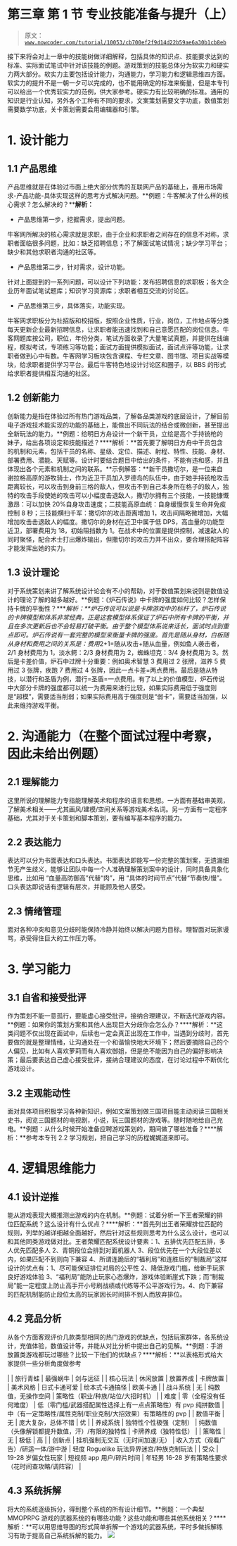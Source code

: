 # 第三章 第 1 节 专业技能准备与提升（上）

> 原文：[`www.nowcoder.com/tutorial/10053/cb700ef2f9d14d22b59ae6a30b1cb8eb`](https://www.nowcoder.com/tutorial/10053/cb700ef2f9d14d22b59ae6a30b1cb8eb)

接下来将会对上一章中的技能树做详细解释，包括具体的知识点、技能要求达到的标准、实际面试笔试中针对该技能的例题。游戏策划的技能总体分为软实力和硬实力两大部分。软实力主要包括设计能力，沟通能力，学习能力和逻辑思维四方面。软实力的提升不是一朝一夕可以完成的，也不能用确定的标准来衡量，但是本专刊可以给出一个优秀软实力的范例，供大家参考。硬实力有比较明确的标准。通用的知识是行业认知，另外各个工种有不同的要求，文案策划需要文字功底，数值策划需要数学功底，关卡策划需要会用编辑器和引擎。

# 1\. 设计能力

## 1.1 产品思维

产品思维就是在体验过市面上绝大部分优秀的互联网产品的基础上，善用市场需求-产品功能-具体实现这样的思考方式解决问题。**例题：牛客解决了什么样的核心需求？怎么解决的？****解析：**

*   产品思维第一步，挖掘需求，提出问题。

牛客网所解决的核心需求就是求职，由于企业和求职者之间存在的信息不对称，求职者面临很多问题，比如：缺乏招聘信息；不了解面试笔试情况；缺少学习平台；缺少和其他求职者沟通的社区等。

*   产品思维第二步，针对需求，设计功能。

针对上面提到的一系列问题，可以设计下列功能：发布招聘信息的求职板；各大企业历年面试笔试题库；知识学习资源库；求职者相互交流的讨论区。

*   产品思维第三步，具体落实，功能实现。

牛客网求职板分为社招版和校招版，按照企业性质，行业，岗位，工作地点等分类每天更新企业最新招聘信息，让求职者能迅速找到和自己意愿匹配的岗位信息。牛客网题库按公司，职位，年份分类，笔试方面收录了大量笔试真题，并提供在线编程，模拟考试，专项练习等功能；面试方面提供模拟面试，面试点评等功能，让求职者做到心中有数。牛客网学习板块包含课程、专栏文章、图书馆、项目实战等模块，给求职者提供学习平台。最后牛客特色地设计讨论区和圈子，以 BBS 的形式给求职者提供相互沟通的社区。

## 1.2 创新能力

创新能力是指在体验过所有热门游戏品类，了解各品类游戏的底层设计，了解目前电子游戏技术能实现的功能的基础上，能做出不同玩法的结合或微创新，甚至提出全新玩法的能力。**例题：给明日方舟设计一个新干员，立绘是高个手持铳枪的妹子，给出各项设定和技能描述？****解析：**首先要了解明日方舟中干员包含的机制和元素，包括干员的名称、星级、定位、描述、射程、特性、技能、身材、部署费用、潜能、天赋等。设计时要结合题目中给出的条件，不能有违和感，并且体现出各个元素和机制之间的联系。**示例解答：**新干员撒切尔，是一位来自谢拉格高原的游牧骑士，作为近卫干员加入罗德岛的队伍中，由于她手持铳枪攻击距离较长，可以攻击到身前三格的敌人，但攻击不到自己本身所在格子的敌人，独特的攻击手段使她的攻击可以小幅度击退敌人，撒切尔拥有三个技能，一技能慷慨激昂：可以加快 20%自身攻击速度；二技能高原血统：自身缓慢恢复生命并免疫控制 8 秒；三技能横扫千军：撒切尔的攻击距离增加 1，攻击间隔略微增加，大幅增加攻击击退敌人的幅度。撒切尔的身材在近卫中属于低 DPS，高血量的功能型近卫，部署费用为 18，初始阻挡数为 1。在战术中的位置是提供控制，减速敌人的同时聚怪，配合术士打出爆炸输出，但撒切尔的攻击力并不出众，要合理搭配阵容才能发挥出她的实力。

## 1.3 设计理论

对于系统策划来讲了解系统设计论会有不小的帮助，对于数值策划来说则是数值设计的理论了解的越多越好。**例题：《炉石传说》中卡牌的强度如何比较？怎样保持卡牌的平衡性？****解析：**炉石传说可以说是卡牌游戏中的标杆了，炉石传说的卡牌模型和体系非常经典，正是这套模型体系保证了炉石中所有卡牌的平衡，并且在多次更新后也不会轻易打破平衡。由于整个模型体系说来话长，面试时点到重点即可。炉石传说有一套完整的模型来衡量卡牌的强度。首先是随从身材，白板随从身材和费用之间的关系是：费用*2+1=随从攻击+随从血量，例如鱼人袭击者，2/1 身材费用为 1，淡水鳄：2/3 身材费用为 2，蜘蛛坦克：3/4 身材费用为 3。然后是卡差价值，炉石中过牌十分重要：例如奥术智慧 3 费用过 2 张牌，滋养 5 费用过 3 张牌，疾跑 7 费用过 4 张牌，因此一点卡差=两点费用。最后是随从特技，以潜行和圣盾为例，潜行=圣盾=一点费用。有了以上的价值模型，炉石传说中大部分卡牌的强度都可以统一为费用来进行比较，如果实际费用低于强度则是“超模”，需要适当削弱；如果实际费用高于强度则是“弱卡”，需要适当加强，以此来维持游戏平衡。

# 2\. 沟通能力（在整个面试过程中考察，因此未给出例题）

## 2.1 理解能力

这里所说的理解能力专指能理解美术和程序的语言和思想。一方面有基础审美观，了解美术相关——尤其画风/建模/空间关系等游戏美术名词。另一方面有一定程序基础，尤其对于关卡策划和脚本策划，要有编写基本程序的能力。

## 2.2 表达能力

表达可以分为书面表达和口头表达。书面表达即能写一份完整的策划案，无遗漏细节无产生歧义，能够让团队中每一个人准确理解策划案中的设计，同时具备具象化思维，比如用 “血量高防御高”代替“肉”，用 “具体的时间节点”代替“节奏快/慢”。口头表达即说话有逻辑有层次，并能顾及他人感受。

## 2.3 情绪管理

面对各种冲突和意见分歧时能保持冷静并始终以解决问题为目标。理智面对玩家谩骂，承受得住巨大的工作压力等。

# 3\. 学习能力

## 3.1 自省和接受批评

作为策划不能一意孤行，要能虚心接受批评，接纳合理建议，不断迭代游戏内容。**例题：如果你的策划方案和其他人出现巨大分歧你会怎么办？****解析：**这类问题不仅出现在面试中，后续也一定会真正出现在工作中，当遇到分歧时，首先要做的就是整理情绪，让沟通处在一个和谐愉快地大环境下；然后要摘除自己的个人偏见，比如有人喜欢萝莉而有人喜欢御姐，但是绝不能因为自己的偏好影响决策；最后要表达自己虚心接受批评，接纳合理建议的态度，在讨论过程中不断优化游戏设计。

## 3.2 主观能动性

面对具体项目积极学习各种新知识，例如文案策划做三国项目能主动阅读三国相关史书，阅览三国题材的电视剧，小说，玩三国题材的游戏等。随时随地给自己充电。**例题：从什么时候开始准备应聘游戏策划的，期间做了哪些准备？****解析：**参考本专刊 2.2 学习规划，把自己学习的历程娓娓道来即可。

# 4\. 逻辑思维能力

## 4.1 设计逆推

能从游戏表现大概推测出游戏的内在机制。**例题：试着分析一下王者荣耀的排位匹配系统？这么设计有什么优点？****解析：**首先列出王者荣耀排位匹配的规则，列举的越详细越全面越好，然后针对这些规则思考为什么这么设计，也可以和其他同类游戏做对比。王者荣耀匹配系统设计要素：1、五排优先匹配五排，多人优先匹配多人 2、青铜段位会排到对面机器人 3、段位优先在一个大段位差以内，如果匹配不到则向下兼容 4、所谓连跪后的“福利局”和连胜后的“制裁局”这样设计的优点有：1、尽可能保证排位对局的公平性 2、降低游戏门槛，给新手玩家良好游戏体验 3、“福利局”能防止玩家心态爆炸，游戏体验断崖式下跌；而“制裁局”能一定程度上防止高手开小号刷战绩或代练等不公平游戏行为。4、向下兼容的匹配机制能防止段位太高的玩家因长时间排不到人而放弃排位。

## 4.2 竞品分析

从各个方面客观评价几款类型相同的热门游戏的优缺点，包括玩家群体，各系统设计，充值体验，数值设计等，并能从对比分析中提出自己的见解。**例题：手游放置类游戏都玩过哪些？比较一下他们的优缺点？****解析：**以表格形式给大家提供一些分析角度做参考

|  | 旅行青蛙 | 最强蜗牛 | 剑与远征 |
| 核心玩法 | 休闲放置 | 放置养成 | 卡牌放置 |
| 美术风格 | 日式卡通可爱 | 绘本式卡通搞怪 | 欧美卡通 |
| 战斗系统 | 无 | 纯数值，无操作空间 | 策略性（职业/种族/站位/大招时机） |
| 难度 | 零（全程没有任何难度） | 低（零门槛/武器搭配属性选择上有一点点策略性）有 pvp 纯拼数值 | 中（有一定策略性/属性克制/职业克制/大招效果）有策略性的 pvp |
| 数值平衡 | 无 | 庞大复杂，总体不错 | 优 |
| 养成系统 | 独特性个性极强（定制） | 纯数值（头像解锁都提升数值，汗）/有限的独特性 | 卡牌养成（独特性低） |
| 策略性 | 无 | 极低 | 高 |
| 创新点 | 挂机强制无交互（无时间加速/无） | 收入方式（观看广告）/研运一体/游中游 | 轻度 Roguelike 玩法异界迷宫/种族克制玩法 |
| 受众 | 19-28 岁偏女性玩家 | 短视频 app 用户/碎片时间 | 年轻男 16-28 岁有策略性要求（花时间查攻略/调阵容） |

## 4.3 系统拆解

将大的系统逐级拆分，得到整个系统的所有设计细节。**例题：一个典型 MMOPRPG 游戏的武器系统的有哪些功能？这些功能和哪些其他系统相关？****解析：**可以用思维导图的形式简单拆解一个游戏的武器系统，平时多做拆解练习有助于提高自己系统拆解的能力。
![](img/47f30d11e50813c310a63dc78c500cb7.png)